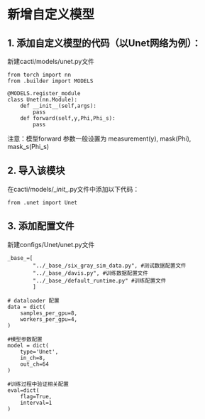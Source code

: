 # 新增自定义模型

## 1. 添加自定义模型的代码（以Unet网络为例）： 

新建cacti/models/unet.py文件
```
from torch import nn 
from .builder import MODELS

@MODELS.register_module
class Unet(nn.Module):
    def __init__(self,args):
        pass
    def forward(self,y,Phi,Phi_s):
        pass
```
注意：模型forward 参数一般设置为 measurement(y), mask(Phi), mask_s(Phi_s)
## 2. 导入该模块
在cacti/models/\__init__.py文件中添加以下代码：
```
from .unet import Unet
```
## 3. 添加配置文件
新建configs/Unet/unet.py文件
```
_base_=[
        "../_base_/six_gray_sim_data.py", #测试数据配置文件
        "../_base_/davis.py", #训练数据配置文件
        "../_base_/default_runtime.py" #训练配置文件
        ]

# dataloader 配置
data = dict(
    samples_per_gpu=8,
    workers_per_gpu=4,
)

#模型参数配置
model = dict(
    type='Unet',
    in_ch=8,
    out_ch=64
)

#训练过程中验证相关配置
eval=dict(
    flag=True,
    interval=1
)
```